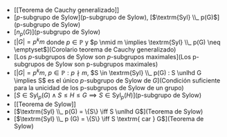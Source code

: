 - [[Teorema de Cauchy generalizado]]
- [$p$-subgrupo de Sylow](p-subgrupo de Sylow), [$\textrm{Syl} \\_ p(G)$](p-subgrupo de Sylow)
- [$n_p(G)$](p-subgrupo de Sylow)
-  [$|G| = p^k m$ donde $p \in \mathbb P$ y $p \nmid m \implies \textrm{Syl} \\_ p(G) \neq \emptyset$](Corolario teorema de Cauchy generalizado)
- [Los $p$-subgrupos de Sylow son $p$-subgrupos maximales](Los p-subgrupos de Sylow son p-subgrupos maximales)
- [$|G| = p^km$, $p \in \mathbb P : p \nmid m$, $S \in \textrm{Syl} \\_ p(G) : S \unlhd G \implies S$ es el único $p$-subgrupo de Sylow de $G$](Condición suficiente para la unicidad de los p-subgrupos de Sylow de un grupo)
- [$S \in \textrm{Syl}_ p(G) \land S \le H \le G \implies S \in \textrm{Syl}_ p(H)$](p-subgrupo de Sylow)
- [[Teorema de Sylow]]
- [$\textrm{Syl} \\_ p(G) = \{S\} \iff S \unlhd G$](Teorema de Sylow)
- [$\textrm{Syl} \\_ p (G) = \{S\} \iff S \textrm{ car } G$](Teorema de Sylow)
